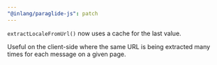 ```yaml
---
"@inlang/paraglide-js": patch
---
```


`extractLocaleFromUrl()` now uses a cache for the last value.

Useful on the client-side where the same URL is being extracted many times for each message on a given page.
